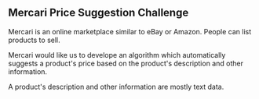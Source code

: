 ## Mercari Price Suggestion Challenge

Mercari is an online marketplace similar to eBay or Amazon. People can list products to sell.

Mercari would like us to develope an algorithm which automatically suggests a product's price based on the product's description and other information.

A product's description and other information are mostly text data.
